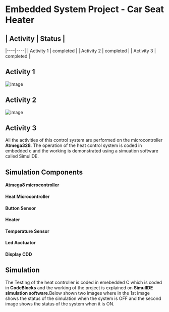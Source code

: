 # Embedded System Project - Car Seat Heater

## | Activity | Status |
   |----|----|
   | Activity 1 | completed |
   | Activity 2 | completed |
   | Activity 3 | completed |


## Activity 1

![image](https://github.com/stepin314196/Emb-C/blob/main/simulation/Activity1.%20ON.PNG)

## Activity 2

![image](https://github.com/stepin314196/Emb-C/blob/main/simulation/Activity2.%20ON.PNG)

## Activity 3





All the activities of this control system are performed on the microcontroller **Atmega328**.
The operation of the heat control system is coded in embedded c and the working is demonstrated using a simuation software called SimulIDE.


## Simulation Components

#### Atmega8 microcontroller
#### Heat Microcontroller
#### Button Sensor
#### Heater
#### Temperature Sensor
#### Led Acctuator
#### Display CDD

## Simulation

The Testing of the heat controller is coded in emebedded C which is coded in **CodeBlocks** and the working of the project is explained on **SimulIDE simulation software**.Below shown two images where in the 1st image shows the status of the simulation when the system is OFF and the second image shows the status of the system when it is ON.



